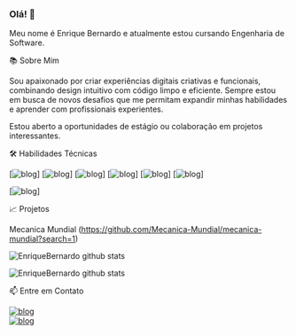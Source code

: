 ### Olá! 👋

Meu nome é Enrique Bernardo e atualmente estou cursando Engenharia de Software.

📚 Sobre Mim

Sou apaixonado por criar experiências digitais criativas e funcionais, combinando design intuitivo com código limpo e eficiente. Sempre estou em busca de novos desafios que me permitam expandir minhas habilidades e aprender com profissionais experientes. 

Estou aberto a oportunidades de estágio ou colaboração em projetos interessantes.


🛠 Habilidades Técnicas

[![blog](https://img.shields.io/badge/HTML5-E34F26?style=for-the-badge&logo=html5&logoColor=white)]
[![blog](https://img.shields.io/badge/CSS3-1572B6?style=for-the-badge&logo=css3&logoColor=white)]
[![blog](https://img.shields.io/badge/JavaScript-F7DF1E?style=for-the-badge&logo=JavaScript&logoColor=white)]
[![blog](https://img.shields.io/badge/Sass-CC6699?style=for-the-badge&logo=sass&logoColor=white)]
[![blog](https://img.shields.io/badge/React-20232A?style=for-the-badge&logo=react&logoColor=61DAFB)]
[![blog](https://img.shields.io/badge/Tailwind_CSS-38B2AC?style=for-the-badge&logo=tailwind-css&logoColor=white)]

[![blog](https://img.shields.io/badge/MySQL-00000F?style=for-the-badge&logo=mysql&logoColor=white)]

📈 Projetos

Mecanica Mundial (https://github.com/Mecanica-Mundial/mecanica-mundial?search=1)

![EnriqueBernardo github stats](https://github-readme-stats.vercel.app/api?username=EnriqueBernardo&theme=blue-green)

![EnriqueBernardo github stats](https://github-readme-stats.vercel.app/api/top-langs/?username=EnriqueBernardo&theme=blue-green)


📫 Entre em Contato

[![blog](https://img.shields.io/badge/LinkedIn-0077B5?style=for-the-badge&logo=linkedin&logoColor=white)](https://www.linkedin.com/in/enrique-bernardo-9b9272237/)  
[![blog](https://img.shields.io/badge/Gmail-D14836?style=for-the-badge&logo=gmail&logoColor=white)](mailto:enriquebdev@gmail.com)

